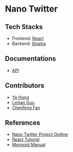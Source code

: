 # Nano Twitter

## Tech Stacks
* Frontend: [React](https://reactjs.org/)
* Backend: [Sinatra](http://sinatrarb.com/)

## Documentations
* [API](https://github.com/Nano-Twitter/nano_twitter/blob/master/doc/api.md)

## Contributors
* [Ye Hong](mailto:yehong@brandeis.edu)
* [Limian Guo](mailto:limianguo@brandeis.edu)
* [Chenfeng Fan](mailto:fanc@brandeis.edu)

## References
* [Nano Twitter Project Outline](http://cosi105b.s3-website-us-west-2.amazonaws.com/content/topics/nt/nt_outline.md/) 
* [React Tutorial](https://reactjs.org/tutorial/tutorial.html)
* [Mongoid Manual](https://docs.mongodb.com/mongoid/current/)
